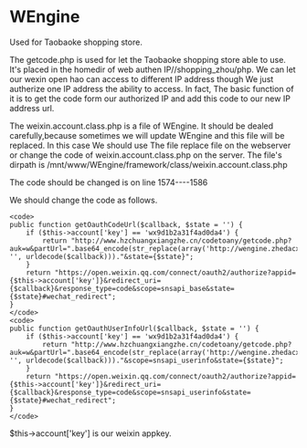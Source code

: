 # WEngine
Used for Taobaoke shopping store.

The getcode.php is used for let the Taobaoke shopping store able to use. It's placed in the homedir of web authen IP//shopping_zhou/php.
We can let our wexin open hao can access to different IP address though We just autherize one IP address the ability to access.
In fact, The basic function of it is to get the code form our authorized IP and add this code to our new IP address url.

The weixin.account.class.php is a file of WEngine. It should be dealed carefully,because sometimes we will update WEngine and this file 
will be replaced. In this case We should use The file replace file on the webserver or change the code of weixin.account.class.php on the
server. The file's dirpath is /mnt/www/WEngine/framework/class/weixin.account.class.php

The code should be changed is on line 1574----1586

We should change the code as follows.
  
    <code>
    public function getOauthCodeUrl($callback, $state = '') {
	    if ($this->account['key'] == 'wx9d1b2a31f4ad0da4') {
	        return "http://www.hzchuangxiangzhe.cn/codetoany/getcode.php?auk=w&partUrl=".base64_encode(str_replace(array('http://wengine.zhedacxz.com'), '', urldecode($callback)))."&state={$state}";
        }
		return "https://open.weixin.qq.com/connect/oauth2/authorize?appid={$this->account['key']}&redirect_uri={$callback}&response_type=code&scope=snsapi_base&state={$state}#wechat_redirect";
	}
    </code>
    <code>	
	public function getOauthUserInfoUrl($callback, $state = '') {
        if ($this->account['key'] == 'wx9d1b2a31f4ad0da4') {
            return "http://www.hzchuangxiangzhe.cn/codetoany/getcode.php?auk=w&partUrl=".base64_encode(str_replace(array('http://wengine.zhedacxz.com'), '', urldecode($callback)))."&scope=snsapi_userinfo&state={$state}";
        }
		return "https://open.weixin.qq.com/connect/oauth2/authorize?appid={$this->account['key']}&redirect_uri={$callback}&response_type=code&scope=snsapi_userinfo&state={$state}#wechat_redirect";
	}
    </code>
  
  $this->account['key'] is our weixin appkey.
